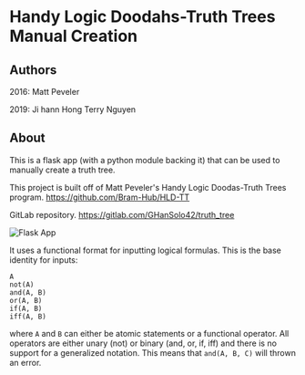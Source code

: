 # Handy Logic Doodahs-Truth Trees Manual Creation
## Authors
2016:
Matt Peveler

2019:
Ji hann Hong
Terry Nguyen

## About
This is a flask app (with a python module backing it) that can be used to manually create a truth tree. 

This project is built off of Matt Peveler's Handy Logic Doodas-Truth Trees program.
https://github.com/Bram-Hub/HLD-TT

GitLab repository.
https://gitlab.com/GHanSolo42/truth_tree

![Flask App](https://raw.githubusercontent.com/MasterOdin/TruthTrees/master/static/screenshot.png)

It uses a functional format for inputting logical formulas. This is the base identity for inputs:
```
A
not(A)
and(A, B)
or(A, B)
if(A, B)
iff(A, B)
```
where `A` and `B` can either be atomic statements or a functional operator. All operators are either unary (not) or binary (and, or, if, iff) and there is no support for a generalized notation. This means that ```and(A, B, C)``` will thrown an error.
